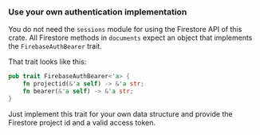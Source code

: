 
### Use your own authentication implementation

You do not need the `sessions` module for using the Firestore API of this crate.
All Firestore methods in `documents` expect an object that implements the `FirebaseAuthBearer` trait.

That trait looks like this:

```rust
pub trait FirebaseAuthBearer<'a> {
    fn projectid(&'a self) -> &'a str;
    fn bearer(&'a self) -> &'a str;
}
```

Just implement this trait for your own data structure and provide the Firestore project id and a valid access token.
